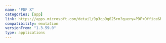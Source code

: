 ```yaml
---
name: "PDF X"
categories: [app]
link: https://apps.microsoft.com/detail/9p3cp9g025rm?query=PDF+Office&hl=en-us&gl=US
compatibility: emulation
versionFrom: "1.3.59.0"
type: applications
---
```


